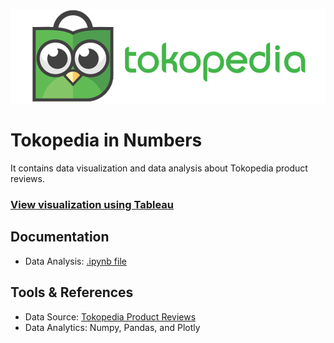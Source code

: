 ![alt text](img/tokopedia.png)

# Tokopedia in Numbers
It contains data visualization and data analysis about Tokopedia product reviews.

### [View visualization using Tableau]()

## Documentation
- Data Analysis: [.ipynb file](https://nbviewer.jupyter.org/github/albertbill/Tokopedia-Product-Reviews-In-Number/blob/a01ca8e778c4410dd29d1d44492724d977a323f3/tokopedia.ipynb)

## Tools & References
- Data Source: [Tokopedia Product Reviews](https://www.kaggle.com/farhan999/tokopedia-product-reviews)
- Data Analytics: Numpy, Pandas, and Plotly
